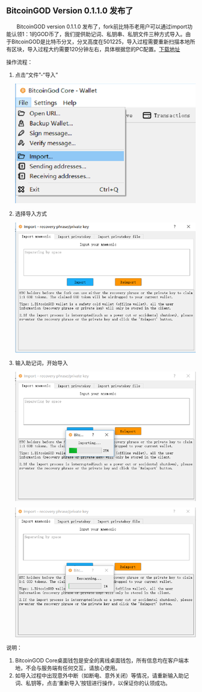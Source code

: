 ## BitcoinGOD Version 0.1.1.0 发布了

&#160; &#160; &#160; &#160;BitcoinGOD version 0.1.1.0 发布了，fork前比特币老用户可以通过import功能认领1：1的GOD币了，我们提供助记词、私钥串、私钥文件三种方式导入。由于BitcoinGOD是比特币分叉，分叉高度在501225，导入过程需要重新扫描本地所有区块，导入过程大约需要120分钟左右，具体根据您的PC配置。[下载地址][1]

操作流程：
1.	点击“文件”-“导入”

    ![此处输入图片的描述][2] 

2.	选择导入方式

    ![此处输入图片的描述][3]
 
3.	输入助记词，开始导入
 
    ![此处输入图片的描述][4]

    ![此处输入图片的描述][5]

 


说明：
1.	BitcoinGOD Core桌面钱包是安全的离线桌面钱包，所有信息均在客户端本地，不会与服务端有任何交互，请放心使用。
2.	如导入过程中出现意外中断（如断电、意外关闭）等情况，请重新输入助记词、私钥等，点击‘重新导入’按钮进行操作，以保证你的认领成功。


  [1]: https://www.bitcoingod.org/#wallet
  [2]: https://github.com/BitcoinGod/static/blob/master/pic/version0.1.1.0/import.png
  [3]: https://github.com/BitcoinGod/static/blob/master/pic/version0.1.1.0/input.png
  [4]: https://github.com/BitcoinGod/static/blob/master/pic/version0.1.1.0/execute.png
  [5]: https://github.com/BitcoinGod/static/blob/master/pic/version0.1.1.0/execute2.png